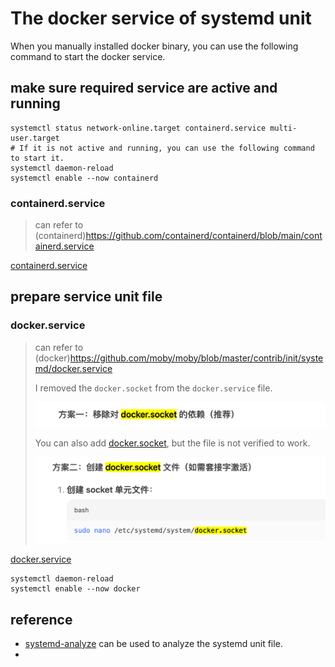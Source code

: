 # The docker service of systemd unit

When you manually installed docker binary, you can use the following command to start the docker service.

## make sure required service are active and running

```shell
systemctl status network-online.target containerd.service multi-user.target
# If it is not active and running, you can use the following command to start it.
systemctl daemon-reload
systemctl enable --now containerd
```

### containerd.service
> can refer to (containerd)https://github.com/containerd/containerd/blob/main/containerd.service

[containerd.service](containerd.service)


## prepare service unit file

### docker.service
> can refer to (docker)https://github.com/moby/moby/blob/master/contrib/init/systemd/docker.service
> 
> I removed the `docker.socket` from the `docker.service` file.
> 
> ![docker.socket.remove.png](docker.socket.remove.png "docker.socket.remove.png")
> 
> You can also add [docker.socket](docker.socket), but the file is not verified to work.
> 
> ![docker.socket](docker.socket.png "docker.socket")
> 

[docker.service](docker.service)

```shell
systemctl daemon-reload
systemctl enable --now docker
```
## reference
- [systemd-analyze](https://www.freedesktop.org/software/systemd/man/latest/systemd-analyze.html) can be used to analyze the systemd unit file.
- 